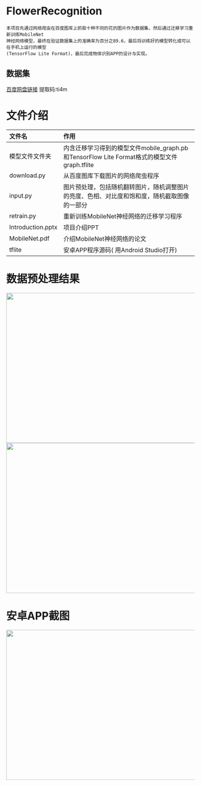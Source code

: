 # FlowerRecognition
```
本项目先通过网络爬虫在百度图库上抓取十种不同的花的图片作为数据集，然后通过迁移学习重新训练MobileNet
神经网络模型，最终在验证数据集上的准确率为百分之89.6，最后将训练好的模型转化成可以在手机上运行的模型
(TensorFlow Lite Format)，最后完成物体识别APP的设计与实现。
```
## 数据集
[百度网盘链接](https://pan.baidu.com/s/1HA9M2h2JpKDY8uQHCbvxxQ) 提取码:ti4m

# 文件介绍

|文件名|作用|
|:---|:---|
|模型文件文件夹|内含迁移学习得到的模型文件mobile_graph.pb和TensorFlow Lite Format格式的模型文件graph.tflite|
|download.py|从百度图库下载图片的网络爬虫程序|
|input.py|图片预处理，包括随机翻转图片，随机调整图片的亮度、色相、对比度和饱和度，随机截取图像的一部分|
|retrain.py|重新训练MobileNet神经网络的迁移学习程序|
|Introduction.pptx|项目介绍PPT|
|MobileNet.pdf|介绍MobileNet神经网络的论文|
|tflite|安卓APP程序源码( 用Android Studio打开)|

# 数据预处理结果

<img src="https://github.com/cswanngyuhui/FlowerRecognition/blob/master/result/PreProcess1.png" width="550" height="400"/>
<br>
<img src="https://github.com/cswanngyuhui/FlowerRecognition/blob/master/result/PreProcess2.png" width="550" height="400"/>

# 安卓APP截图

<img src="https://github.com/cswanngyuhui/FlowerRecognition/blob/master/result/result.png" width="550" height="400"/>
